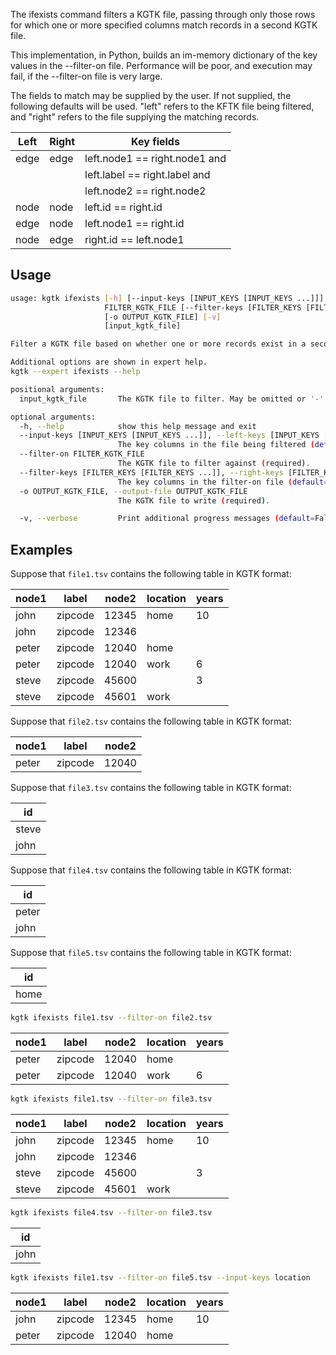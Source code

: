 The ifexists command filters a KGTK file, passing through only those rows for
which one or more specified columns match records in a second KGTK file.

This implementation, in Python, builds an im-memory dictionary of the key
values in the --filter-on file.  Performance will be poor, and execution may
fail, if the --filter-on file is very large.

The fields to match may be supplied by the user.  If not supplied, the
following defaults will be used.  "left" refers to the KFTK file being
filtered, and "right" refers to the file supplying the matching records.

| Left    | Right   | Key fields |
| ------- | ------- | ---------- |
| edge    | edge    | left.node1 == right.node1 and |
|         |         | left.label == right.label and |
|         |         | left.node2 == right.node2 |
| node    | node    | left.id    == right.id |
| edge    | node    | left.node1 == right.id |
| node    | edge    | right.id   == left.node1 |

## Usage

```bash
usage: kgtk ifexists [-h] [--input-keys [INPUT_KEYS [INPUT_KEYS ...]]] --filter-on
                     FILTER_KGTK_FILE [--filter-keys [FILTER_KEYS [FILTER_KEYS ...]]]
                     [-o OUTPUT_KGTK_FILE] [-v]
                     [input_kgtk_file]

Filter a KGTK file based on whether one or more records exist in a second KGTK file with matching values for one or more fields.

Additional options are shown in expert help.
kgtk --expert ifexists --help

positional arguments:
  input_kgtk_file       The KGTK file to filter. May be omitted or '-' for stdin.

optional arguments:
  -h, --help            show this help message and exit
  --input-keys [INPUT_KEYS [INPUT_KEYS ...]], --left-keys [INPUT_KEYS [INPUT_KEYS ...]]
                        The key columns in the file being filtered (default=None).
  --filter-on FILTER_KGTK_FILE
                        The KGTK file to filter against (required).
  --filter-keys [FILTER_KEYS [FILTER_KEYS ...]], --right-keys [FILTER_KEYS [FILTER_KEYS ...]]
                        The key columns in the filter-on file (default=None).
  -o OUTPUT_KGTK_FILE, --output-file OUTPUT_KGTK_FILE
                        The KGTK file to write (required).

  -v, --verbose         Print additional progress messages (default=False).
```

## Examples

Suppose that `file1.tsv` contains the following table in KGTK format:

| node1 | label   | node2 | location | years |
| ----- | ------- | ----- | -------- | ----- |
| john  | zipcode | 12345 | home     | 10    |
| john  | zipcode | 12346 |          |       |
| peter | zipcode | 12040 | home     |       |
| peter | zipcode | 12040 | work     | 6     |
| steve | zipcode | 45600 |          | 3     |
| steve | zipcode | 45601 | work     |       |

Suppose that `file2.tsv` contains the following table in KGTK format:

| node1 | label   | node2 |
| ----- | ------- | ----- |
| peter | zipcode | 12040 |

Suppose that `file3.tsv` contains the following table in KGTK format:

| id    |
| ----- |
| steve |
| john  |

Suppose that `file4.tsv` contains the following table in KGTK format:

| id    |
| ----- |
| peter |
| john  |

Suppose that `file5.tsv` contains the following table in KGTK format:

| id   |
| ---- |
| home |

```bash
kgtk ifexists file1.tsv --filter-on file2.tsv

```

| node1 | label   | node2 | location | years |
| ----- | ------- | ----- | -------- | ----- |
| peter | zipcode | 12040 | home     |       |
| peter | zipcode | 12040 | work     | 6     |

```bash
kgtk ifexists file1.tsv --filter-on file3.tsv

```
| node1 | label   | node2 | location | years |
| ----- | ------- | ----- | -------- | ----- |
| john  | zipcode | 12345 | home     | 10    |
| john  | zipcode | 12346 |          |       |
| steve | zipcode | 45600 |          | 3     |
| steve | zipcode | 45601 | work     |       |

```bash
kgtk ifexists file4.tsv --filter-on file3.tsv

```
| id    |
| ----- |
| john  |

```bash
kgtk ifexists file1.tsv --filter-on file5.tsv --input-keys location

```
| node1 | label   | node2 | location | years |
| ----- | ------- | ----- | -------- | ----- |
| john  | zipcode | 12345 | home     | 10    |
| peter | zipcode | 12040 | home     |       |
